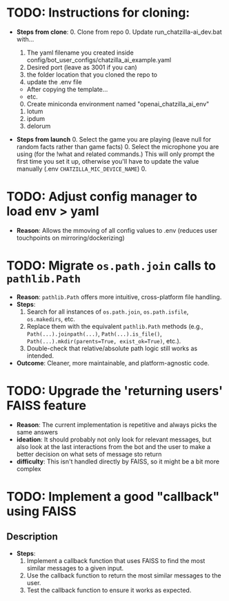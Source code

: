 # TODO: Instructions for cloning:
- **Steps from clone**:
  0. Clone from repo 
  0. Update run_chatzilla-ai_dev.bat with...
    1. The yaml filename you created inside config/bot_user_configs/chatzilla_ai_example.yaml
    2. Desired port (leave as 3001 if you can)
    3. the folder location that you cloned the repo to
  0. update the .env file
    - After copying the template...
    - etc.
  0. Create miniconda environment named "openai_chatzilla_ai_env"
    1. lotum 
    2. ipdum
    3. delorum

- **Steps from launch**
  0. Select the game you are playing (leave null for random facts rather than game facts)
  0. Select the microphone you are using (for the !what and related commands.)  This will only prompt the first time you set it up, otherwise you'll have to update the value manually (.env `CHATZILLA_MIC_DEVICE_NAME`)
  0. 

# TODO: Adjust config manager to load env > yaml
- **Reason**: Allows the mmoving of all config values to .env (reduces user touchpoints on mirroring/dockerizing)

# TODO: Migrate `os.path.join` calls to `pathlib.Path`
- **Reason**: `pathlib.Path` offers more intuitive, cross-platform file handling.
- **Steps**:
  1. Search for all instances of `os.path.join`, `os.path.isfile`, `os.makedirs`, etc.
  2. Replace them with the equivalent `pathlib.Path` methods (e.g., `Path(...).joinpath(...)`, `Path(...).is_file()`, `Path(...).mkdir(parents=True, exist_ok=True)`, etc.).
  3. Double-check that relative/absolute path logic still works as intended.
- **Outcome**: Cleaner, more maintainable, and platform-agnostic code.

# TODO: Upgrade the 'returning users' FAISS feature
- **Reason**: The current implementation is repetitive and always picks the same answers
- **ideation**: It should probably not only look for relevant messages, but also look at the last interactions from the bot and the user to make a better decision on what sets of message sto return
- **difficulty**: This isn't handled directly by FAISS, so it might be a bit more complex

# TODO: Implement a good "callback" using FAISS
## Description
- **Steps**:
  1. Implement a callback function that uses FAISS to find the most similar messages to a given input.
  2. Use the callback function to return the most similar messages to the user.
  3. Test the callback function to ensure it works as expected.

